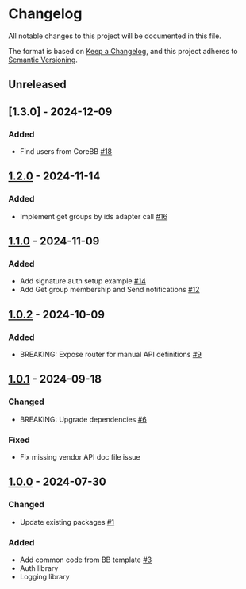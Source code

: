 # Changelog

All notable changes to this project will be documented in this file.

The format is based on [Keep a Changelog](https://keepachangelog.com/en/1.0.0/),
and this project adheres to [Semantic Versioning](https://semver.org/spec/v2.0.0.html).

## Unreleased
## [1.3.0] - 2024-12-09
### Added
- Find users from CoreBB [#18](https://github.com/rokwire/rokwire-building-block-sdk-go/issues/18)

## [1.2.0] - 2024-11-14
### Added
- Implement get groups by ids adapter call [#16](https://github.com/rokwire/rokwire-building-block-sdk-go/issues/16)

## [1.1.0] - 2024-11-09
### Added
- Add signature auth setup example [#14](https://github.com/rokwire/rokwire-building-block-sdk-go/issues/14)
- Add Get group membership and Send notifications [#12](https://github.com/rokwire/rokwire-building-block-sdk-go/issues/12)

## [1.0.2] - 2024-10-09
### Added
- BREAKING: Expose router for manual API definitions [#9](https://github.com/rokwire/rokwire-building-block-sdk-go/issues/9)

## [1.0.1] - 2024-09-18
### Changed
- BREAKING: Upgrade dependencies [#6](https://github.com/rokwire/rokwire-building-block-sdk-go/issues/6)
### Fixed
- Fix missing vendor API doc file issue

## [1.0.0] - 2024-07-30
### Changed
- Update existing packages [#1](https://github.com/rokwire/rokwire-building-block-sdk-go/issues/1)

### Added
- Add common code from BB template [#3](https://github.com/rokwire/rokwire-building-block-sdk-go/issues/3)  
- Auth library
- Logging library

[Unreleased]: https://github.com/rokwire/rokwire-building-block-sdk-go/compare/v1.2.0...HEAD
[1.2.0]: https://github.com/rokwire/rokwire-building-block-sdk-go/compare/v1.1.0...v1.2.0
[1.1.0]: https://github.com/rokwire/rokwire-building-block-sdk-go/compare/v1.0.2...v1.1.0
[1.0.2]: https://github.com/rokwire/rokwire-building-block-sdk-go/compare/v1.0.1...v1.0.2
[1.0.1]: https://github.com/rokwire/rokwire-building-block-sdk-go/compare/v1.0.0...v1.0.1
[1.0.0]: https://github.com/rokwire/rokwire-building-block-sdk-go/tree/v1.0.0